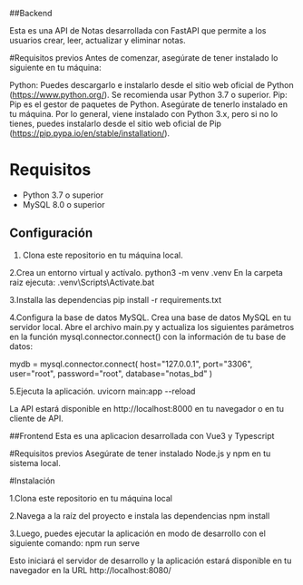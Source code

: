 ##Backend

Esta es una API de Notas desarrollada con FastAPI que permite a los usuarios crear, leer, actualizar y eliminar notas.


#Requisitos previos
Antes de comenzar, asegúrate de tener instalado lo siguiente en tu máquina:

Python: Puedes descargarlo e instalarlo desde el sitio web oficial de Python (https://www.python.org/). Se recomienda usar Python 3.7 o superior.
Pip: Pip es el gestor de paquetes de Python. Asegúrate de tenerlo instalado en tu máquina. Por lo general, viene instalado con Python 3.x, pero si no lo tienes, puedes instalarlo desde el sitio web oficial de Pip (https://pip.pypa.io/en/stable/installation/).

# Requisitos

- Python 3.7 o superior
- MySQL 8.0 o superior

## Configuración

1. Clona este repositorio en tu máquina local.
 
2.Crea un entorno virtual y actívalo.
python3 -m venv .venv
En la carpeta raiz ejecuta:   .venv\Scripts\Activate.bat


3.Installa las dependencias
pip install -r requirements.txt


4.Configura la base de datos MySQL.
Crea una base de datos MySQL en tu servidor local.
Abre el archivo main.py y actualiza los siguientes parámetros en la función mysql.connector.connect() con la información de tu base de datos:

mydb = mysql.connector.connect(
    host="127.0.0.1",
    port="3306",
    user="root",
    password="root",
    database="notas_bd"
)


5.Ejecuta la aplicación.
uvicorn main:app --reload

La API estará disponible en http://localhost:8000 en tu navegador o en tu cliente de API.




##Frontend
Esta es una aplicacion desarrollada con Vue3 y Typescript

#Requisitos previos
Asegúrate de tener instalado Node.js y npm en tu sistema local.

#Instalación 

1.Clona este repositorio en tu máquina local

2.Navega a la raíz del proyecto e instala las dependencias 
npm install
 
3.Luego, puedes ejecutar la aplicación en modo de desarrollo con el siguiente comando:
npm run serve

Esto iniciará el servidor de desarrollo y la aplicación estará disponible en tu navegador en la URL http://localhost:8080/


